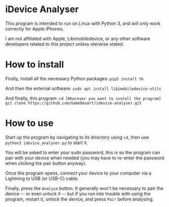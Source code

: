 # iDevice Analyser
This program is intended to run on Linux with Python 3, and will only work correctly for Apple iPhones.

I am not affiliated with Apple, Libimobiledevice, or any other software developers related to this project unless oterwise stated.

# How to install

Firstly, install all the necessary Python packages:
`pip3 install tk`

And then the external software:
`sudo apt install libimobiledevice-utils`

And finally, this program:
`cd [Wherever you want to install the program]`
`git clone https://github.com/GameDesert/idevice-analyser.git`

# How to use

Start up the program by navigating to its directory using `cd`, then use `python3 idevice_analyser.py` to start it.

You will be asked to enter your sudo password, this is so the program can pair with your device when needed (you may have to re-enter the password when clicking the pair button anyway).

Once the program opens, connect your device to your computer via a Lightning to USB (or USB-C) cable.

Finally, press the `Analyse` button. It generally won't be necessary to pair the device -- or even unlock it -- but if you run into trouble with using the program, restart it, unlock the device, and press `Pair` before analysing.
